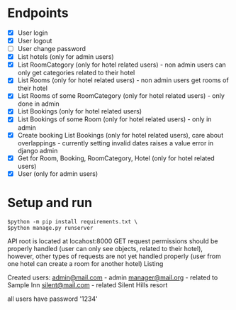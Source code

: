 # Endpoints
- [x] User login
- [x] User logout
- [ ] User change password
- [x] List hotels (only for admin users)
- [x] List RoomCategory (only for hotel related users) - non admin users can only get categories related to their hotel
- [x] List Rooms (only for hotel related users) - non admin users get rooms of their hotel
- [x] List Rooms of some RoomCategory (only for hotel related users) - only done in admin
- [x] List Bookings (only for hotel related users) 
- [x] List Bookings of some Room (only for hotel related users) - only in admin
- [x] Create booking List Bookings (only for hotel related users), care about overlappings - currently setting invalid dates raises a value error in django admin
- [x] Get for Room, Booking, RoomCategory, Hotel (only for hotel related users)
- [x] User (only for admin users)

# Setup and run
```
$python -m pip install requirements.txt \
$python manage.py runserver
```
API root is located at locahost:8000
GET request permissions should be properly handled (user can only see objects, related to their hotel),
however, other types of requests are not yet handled properly (user from one hotel can create a room for another hotel)
Listing


Created users:
admin@mail.com - admin
manager@mail.org - related to Sample Inn
silent@mail.com - related Silent Hills resort

all users have password '1234'
